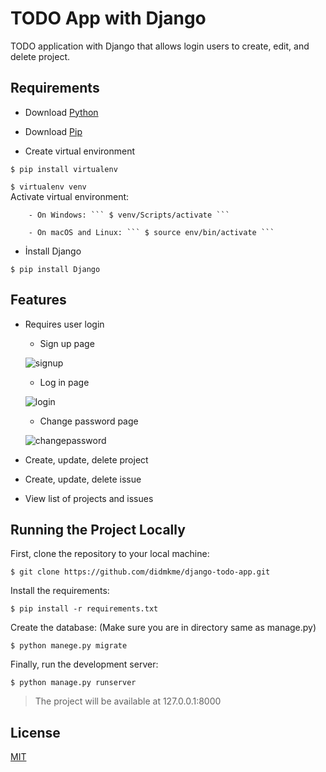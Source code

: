 # TODO App with Django

TODO application with Django that allows login users to create, edit, and delete project.

## Requirements
- Download [Python](https://www.python.org/downloads/)  

- Download [Pip](https://pypi.org/project/pip/)  

- Create virtual environment    

```$ pip install virtualenv```  

```$ virtualenv venv```  
    Activate virtual environment:  
    
		- On Windows: ``` $ venv/Scripts/activate ```   
		
		- On macOS and Linux: ``` $ source env/bin/activate ```  
		
- İnstall Django  

``` $ pip install Django ```  

## Features  

- Requires user login  

  - Sign up page
  
  ![signup](https://user-images.githubusercontent.com/25441621/61580503-ab6c9f00-ab1b-11e9-8267-a36491faf36d.PNG)
  
  - Log in page
  
  ![login](https://user-images.githubusercontent.com/25441621/61580519-d7882000-ab1b-11e9-931c-924aff84dbd5.PNG)
  
  - Change password page
  
  ![changepassword](https://user-images.githubusercontent.com/25441621/61580542-08685500-ab1c-11e9-9306-c2a5e1586708.PNG)
  
- Create, update, delete project

- Create, update, delete issue

- View list of projects and issues  

## Running the Project Locally
First, clone the repository to your local machine:  

``` $ git clone https://github.com/didmkme/django-todo-app.git ``` 

Install the requirements:  

``` $ pip install -r requirements.txt ```  

Create the database: (Make sure you are in directory same as manage.py)  

``` $ python manege.py migrate ```  

Finally, run the development server:  

``` $ python manage.py runserver ```  

> The project will be available at 127.0.0.1:8000


## License

[MIT](https://choosealicense.com/licenses/mit/)
